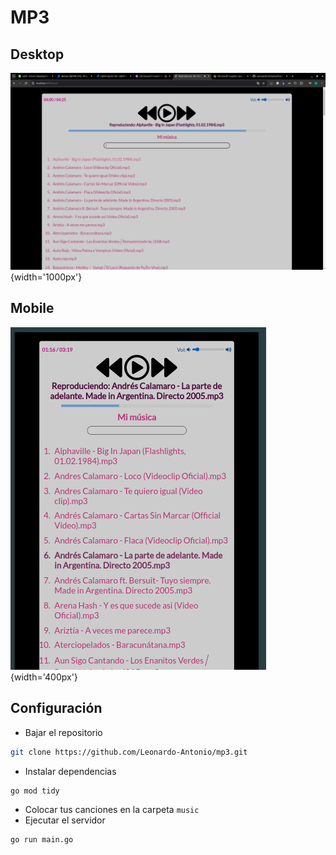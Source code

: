 # MP3

## Desktop
![](./image.png){width='1000px'}

## Mobile
![](./mobile.png){width='400px'}

## Configuración
- Bajar el repositorio
```bash
git clone https://github.com/Leonardo-Antonio/mp3.git
```
- Instalar dependencias
```bash
go mod tidy
```
- Colocar tus canciones en la carpeta `music`
- Ejecutar el servidor
```bash
go run main.go
```
